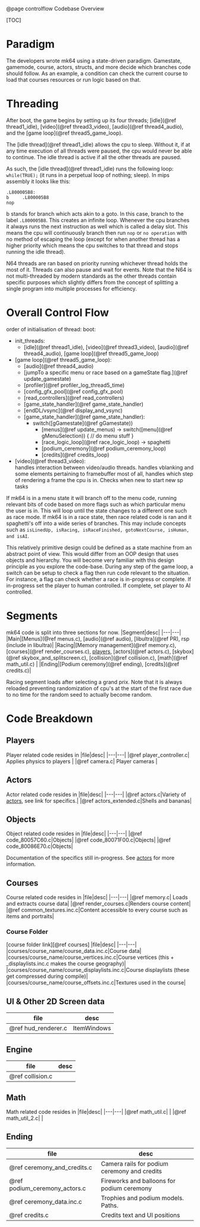 @page controlflow Codebase Overview

[TOC]

# Paradigm
The developers wrote mk64 using a state-driven paradigm. Gamestate, gamemode, course, actors, structs, and more decide which branches code should follow. As an example, a condition can check the current course to load that courses resources or run logic based on that.

# Threading
After boot, the game begins by setting up its four threads; [idle](@ref thread1_idle), [video](@ref thread3_video), [audio](@ref thread4_audio), and the [game loop](@ref thread5_game_loop).

The [idle thread](@ref thread1_idle) allows the cpu to sleep. Without it, if at any time execution of all threads were paused, the cpu would never be able to continue. The idle thread is active if all the other threads are paused.

As such, the [idle thread](@ref thread1_idle) runs the following loop: `while(TRUE);` (it runs in a perpetual loop of nothing; sleep). In mips assembly it looks like this:
```
.L800005B8:
b     .L800005B8
nop   
```
b stands for branch which acts akin to a goto. In this case, branch to the label `.L800005B8`. This creates an infinite loop. Whenever the cpu branches it always runs the next instruction as well which is called a delay slot. This means the cpu will continuously branch then run `nop` or `no operation` with no method of escaping the loop (except for when another thread has a higher priority which means the cpu switches to that thread and stops running the idle thread).

N64 threads are ran based on priority running whichever thread holds the most of it. Threads can also pause and wait for events. Note that the N64 is not multi-threaded by modern standards as the other threads contain specific purposes which slightly differs from the concept of splitting a single program into multiple processes for efficiency.

# Overall Control Flow
order of initialisation of thread:
boot:
* init_threads:<br />
  * [idle](@ref thread1_idle), [video](@ref thread3_video), [audio](@ref thread4_audio), [game loop](@ref thread5_game_loop)<br />
* [game loop](@ref thread5_game_loop):<br />
  * [audio](@ref thread4_audio)<br />
  * [jumpTo a specific menu or race based on a gameState flag.](@ref update_gamestate)<br />
  * [profiler](@ref profiler_log_thread5_time)<br />
  * [config_gfx_pool](@ref config_gfx_pool)<br />
  * [read_controllers](@ref read_controllers)<br />
  * [game_state_handler](@ref game_state_handler)<br />
  * [endDL/vsync](@ref display_and_vsync)<br />
  * [game_state_handler](@ref game_state_handler):<br />
    * switch([gGamestate](@ref gGamestate))<br />
      * [menus](@ref update_menus) -> switch([menu](@ref gMenuSelection)) { // do menu stuff }<br />
      * [race_logic_loop](@ref race_logic_loop) -> spaghetti<br />
      * [podium_ceremony](@ref podium_ceremony_loop)<br />
      * [credits](@ref credits_loop)<br />
* [video](@ref thread3_video):<br />
  handles interaction between video/audio threads.
  handles vblanking and some elements pertaining to framebuffer
  most of all, handles which step of rendering a frame the cpu is in.
  Checks when new to start new sp tasks


If mk64 is in a menu state it will branch off to the menu code, running relevant bits of code based on more flags such as which particular menu the user is in. This will loop until the state changes to a different one such as race mode. If mk64 is in a race state, then race related code is ran and it spaghetti's off into a wide series of branches. This may include concepts such as `isLinedUp, isRacing, isRaceFinished, gotoNextCourse, isHuman, and isAI`.

This relatively primitive design could be defined as a state machine from an abstract point of view. This would differ from an OOP design that uses objects and hierarchy. You will become very familiar with this design principle as you explore the code-base. During any step of the game loop, a switch can be setup to check a flag then run code relevant to the situation. For instance, a flag can check whether a race is in-progress or complete. If in-progress set the player to human controlled. If complete, set player to AI controlled.

# Segments
mk64 code is split into three sections for now.
|Segment|desc|
|---|---|
|Main|[Menus](@ref menus.c), [audio](@ref audio), [libultra](@ref PR), rsp (include in libultra)|
|Racing|[Memory management](@ref memory.c), [courses](@ref render_courses.c), [players](player_controller.c), [actors](@ref actors.c), [skybox](@ref skybox_and_splitscreen.c), [collision](@ref collision.c), [math](@ref math_util.c) |
|Ending|[Podium ceremony](@ref ending), [credits](@ref credits.c)|

Racing segment loads after selecting a grand prix. Note that it is always reloaded preventing randomization of cpu's at the start of the first race due to no time for the random seed to actually become random.

# Code Breakdown

## Players
Player related code resides in
|file|desc|
|---|---|
|@ref player_controller.c| Applies physics to players |
|@ref camera.c| Player cameras |

## Actors
Actor related code resides in
|file|desc|
|---|---|
|@ref actors.c|Variety of [actors](actorsmenu.html), see link for specifics.|
|@ref actors_extended.c|Shells and bananas|

## Objects
Object related code resides in
|file|desc|
|---|---|
|@ref code_80057C60.c|Objects|
|@ref code_80071F00.c|Objects|
|@ref code_80086E70.c|Objects|

Documentation of the specifics still in-progress. See [actors](actorsmenu.html) for more information.

## Courses
Course related code resides in
|file|desc|
|---|---|
|@ref memory.c| Loads and extracts course data|
|@ref render_courses.c|Renders course content|
|@ref common_textures.inc.c|Content accessible to every course such as items and portraits|

### Course Folder
[course folder link][@ref courses]
|file|desc|
|---|---|
|courses/course_name/course_data.inc.c|Course data|
|courses/course_name/course_vertices.inc.c|Course vertices (this + _displaylists.inc.c makes the course geography)|
|courses/course_name/course_displaylists.inc.c|Course displaylists (these get compressed during compile)|
|courses/course_name/course_offsets.inc.c|Textures used in the course|

## UI & Other 2D Screen data
|file|desc|
|---|---|
|@ref hud_renderer.c|ItemWindows|

## Engine
|file|desc|
|---|---|
|@ref collision.c| |

## Math
Math related code resides in
|file|desc|
|---|---|
|@ref math_util.c| |
|@ref math_util_2.c| |  

## Ending
|file|desc|
|---|---|
|@ref ceremony_and_credits.c|Camera rails for podium ceremony and credits|
|@ref podium_ceremony_actors.c|Fireworks and balloons for podium ceremony|
|@ref ceremony_data.inc.c|Trophies and podium models. Paths.|
|@ref credits.c|Credits text and UI positions|  
